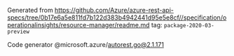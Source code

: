 Generated from https://github.com/Azure/azure-rest-api-specs/tree/0b17e6a5e811fd7b122d383b4942441d95e5e8cf//specification/operationalinsights/resource-manager/readme.md tag: `package-2020-03-preview`

Code generator @microsoft.azure/autorest.go@2.1.171


